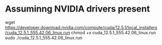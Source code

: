 # Assuminng NVIDIA drivers present

wget https://developer.download.nvidia.com/compute/cuda/12.5.1/local_installers/cuda_12.5.1_555.42.06_linux.run
chmod +x cuda_12.5.1_555.42.06_linux.run
sudo ./cuda_12.5.1_555.42.06_linux.run

